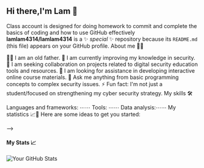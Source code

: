 ## Hi there,I'm Lam 👋

Class account is designed for doing homework to commit and complete the basics of coding and how to use GitHub effectively
**lamlam4314/lamlam4314** is a ✨ _special_ ✨ repository because its `README.md` (this file) appears on your GitHub profile.
About me 📖🌚

👨‍🏫 I am an old father.
🌱 I am currently improving my knowledge in security.
👯 I am seeking collaboration on projects related to digital security education tools and resources.
🤔 I am looking for assistance in developing interactive online course materials.
💬 Ask me anything from basic programming concepts to complex security issues.
⚡ Fun fact: I'm not just a student/focused on strengthening my cyber security strategy.
My skills 🛠️

Languages ​​and frameworks: ⋯⋯
Tools: ⋯⋯
Data analysis:⋯⋯
My statistics 📈🌚
Here are some ideas to get you started:


-->
#### My Stats 📈
![Your GitHub Stats](https://github-readme-stats.vercel.app/api?username=harryngai&show_icons=true&theme=tokyonight)
